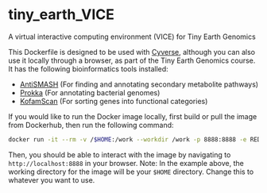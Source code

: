 # tiny_earth_VICE
A virtual interactive computing environment (VICE) for Tiny Earth Genomics

This Dockerfile is designed to be used with [Cyverse](https://cyverse.org/), although you can also use it locally through a browser, as part of the Tiny Earth Genomics course. 
It has the following bioinformatics tools installed:

* [AntiSMASH](https://antismash.secondarymetabolites.org/#!/start) (For finding and annotating secondary metabolite pathways)
* [Prokka](https://github.com/tseemann/prokka) (For annotating bacterial genomes)
* [KofamScan](https://github.com/takaram/kofam_scan) (For sorting genes into functional categories)

If you would like to run the Docker image locally, first build or pull the image from Dockerhub, then run the following command:

```bash
docker run -it --rm -v /$HOME:/work --workdir /work -p 8888:8888 -e REDIRECT_URL=http://localhost:8888 cyversevice/jupyterlab-datascience:latest
``` 

Then, you should be able to interact with the image by navigating to `http://localhost:8888` in your browser. Note: In the example above, the working directory for the image will
be your `$HOME` directory. Change this to whatever you want to use.
